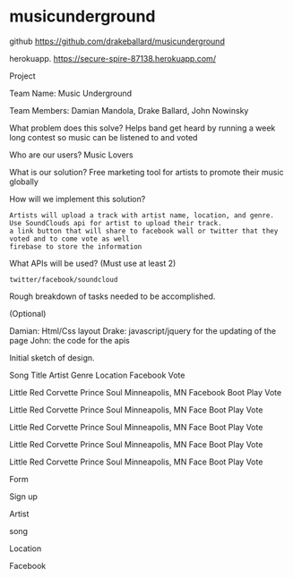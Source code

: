 # musicunderground

github
https://github.com/drakeballard/musicunderground

herokuapp.
https://secure-spire-87138.herokuapp.com/




Project

Team Name: Music Underground

Team Members: Damian Mandola, Drake Ballard, John Nowinsky

What problem does this solve? Helps band get heard by running a week long contest so music can be listened to and voted



Who are our users? Music Lovers



What is our solution? Free marketing tool for artists to promote their music globally

How will we implement this solution?



	Artists will upload a track with artist name, location, and genre.
	Use SoundClouds api for artist to upload their track.
	a link button that will share to facebook wall or twitter that they voted and to come vote as well
	firebase to store the information

What APIs will be used? (Must use at least 2)



	twitter/facebook/soundcloud

Rough breakdown of tasks needed to be accomplished.

(Optional)

Damian: Html/Css layout
Drake: javascript/jquery for the updating of the page
John: the code for the apis

Initial sketch of design.

Song Title Artist Genre Location Facebook Vote

Little Red Corvette Prince Soul Minneapolis, MN Facebook Boot Play Vote

Little Red Corvette Prince Soul Minneapolis, MN Face Boot Play Vote

Little Red Corvette Prince Soul Minneapolis, MN Face Boot Play Vote

Little Red Corvette Prince Soul Minneapolis, MN Face Boot Play Vote

Little Red Corvette Prince Soul Minneapolis, MN Face Boot Play Vote

Form

Sign up

Artist

song

Location

Facebook
